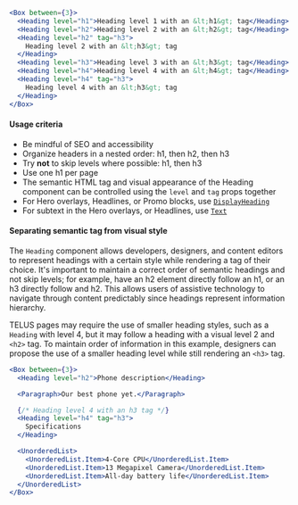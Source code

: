 ```jsx
<Box between={3}>
  <Heading level="h1">Heading level 1 with an &lt;h1&gt; tag</Heading>
  <Heading level="h2">Heading level 2 with an &lt;h2&gt; tag</Heading>
  <Heading level="h2" tag="h3">
    Heading level 2 with an &lt;h3&gt; tag
  </Heading>
  <Heading level="h3">Heading level 3 with an &lt;h3&gt; tag</Heading>
  <Heading level="h4">Heading level 4 with an &lt;h4&gt; tag</Heading>
  <Heading level="h4" tag="h3">
    Heading level 4 with an &lt;h3&gt; tag
  </Heading>
</Box>
```

#### Usage criteria

* Be mindful of SEO and accessibility
* Organize headers in a nested order: h1, then h2, then h3
* Try **not** to skip levels where possible: h1, then h3
* Use one h1 per page
* The semantic HTML tag and visual appearance of the Heading component can be controlled using the `level` and `tag` props together
* For Hero overlays, Headlines, or Promo blocks, use [`DisplayHeading`](#displayheading)
* For subtext in the Hero overlays, or Headlines, use [`Text`](#text)

#### Separating semantic tag from visual style

The `Heading` component allows developers, designers, and content editors to represent headings with a certain style
while rendering a tag of their choice. It's important to maintain a correct order of semantic headings and not skip
levels; for example, have an h2 element directly follow an h1, or an h3 directly follow and h2. This allows users of
assistive technology to navigate through content predictably since headings represent information
hierarchy.

TELUS pages may require the use of smaller heading styles, such as a `Heading` with level 4, but it may follow a
heading with a visual level 2 and `<h2>` tag. To maintain order of information in this example, designers can propose
the use of a smaller heading level while still rendering an `<h3>` tag.

```jsx
<Box between={3}>
  <Heading level="h2">Phone description</Heading>

  <Paragraph>Our best phone yet.</Paragraph>

  {/* Heading level 4 with an h3 tag */}
  <Heading level="h4" tag="h3">
    Specifications
  </Heading>

  <UnorderedList>
    <UnorderedList.Item>4-Core CPU</UnorderedList.Item>
    <UnorderedList.Item>13 Megapixel Camera</UnorderedList.Item>
    <UnorderedList.Item>All-day battery life</UnorderedList.Item>
  </UnorderedList>
</Box>
```
